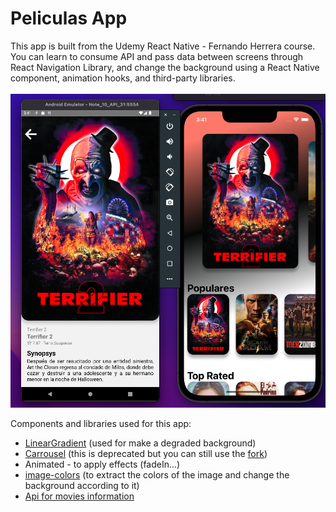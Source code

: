 # Peliculas App

This app is built from the Udemy React Native - Fernando Herrera course. You can learn to consume API and pass data between screens through React Navigation Library, and change the background using a React Native component, animation hooks, and third-party libraries.
\
\
![****](/view-app.png)


Components and libraries used for this app:

- [LinearGradient](https://github.com/react-native-linear-gradient/react-native-linear-gradient) (used for make a degraded background)
- [Carrousel](https://github.com/meliorence/react-native-snap-carousel) (this is deprecated but you can still use the [fork](apurba-bware/react-native-snap-carousel#5a7f809e921262e4e2f646e8cfc4da85f7bd663d)) 
- Animated - to apply effects (fadeIn...)
- [image-colors](https://github.com/osamaqarem/react-native-image-colors) (to extract the colors of the image and change the background according to it)
- [Api for movies information](https://api.themoviedb.org/)
